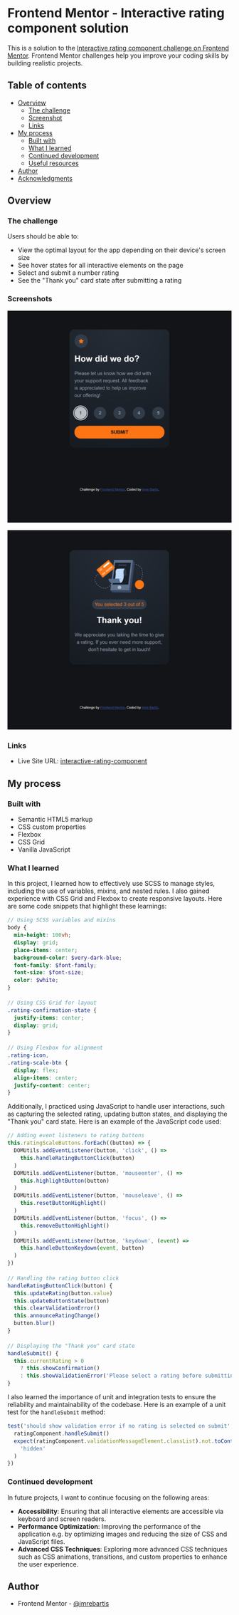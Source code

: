 # Frontend Mentor - Interactive rating component solution

This is a solution to the [Interactive rating component challenge on Frontend Mentor](https://www.frontendmentor.io/challenges/interactive-rating-component-koxpeBUmI). Frontend Mentor challenges help you improve your coding skills by building realistic projects.

## Table of contents

- [Overview](#overview)
  - [The challenge](#the-challenge)
  - [Screenshot](#screenshot)
  - [Links](#links)
- [My process](#my-process)
  - [Built with](#built-with)
  - [What I learned](#what-i-learned)
  - [Continued development](#continued-development)
  - [Useful resources](#useful-resources)
- [Author](#author)
- [Acknowledgments](#acknowledgments)

## Overview

### The challenge

Users should be able to:

- View the optimal layout for the app depending on their device's screen size
- See hover states for all interactive elements on the page
- Select and submit a number rating
- See the "Thank you" card state after submitting a rating

### Screenshots

![1](./images/rate.png)

![2](./images/thanks.png)

### Links

- Live Site URL: [interactive-rating-component](https://imrebartis.github.io/interactive-rating-component/)

## My process

### Built with

- Semantic HTML5 markup
- CSS custom properties
- Flexbox
- CSS Grid
- Vanilla JavaScript

### What I learned

In this project, I learned how to effectively use SCSS to manage styles, including the use of variables, mixins, and nested rules. I also gained experience with CSS Grid and Flexbox to create responsive layouts. Here are some code snippets that highlight these learnings:

```scss
// Using SCSS variables and mixins
body {
  min-height: 100vh;
  display: grid;
  place-items: center;
  background-color: $very-dark-blue;
  font-family: $font-family;
  font-size: $font-size;
  color: $white;
}

// Using CSS Grid for layout
.rating-confirmation-state {
  justify-items: center;
  display: grid;
}

// Using Flexbox for alignment
.rating-icon,
.rating-scale-btn {
  display: flex;
  align-items: center;
  justify-content: center;
}
```

Additionally, I practiced using JavaScript to handle user interactions, such as capturing the selected rating, updating button states, and displaying the "Thank you" card state. Here is an example of the JavaScript code used:

```javascript
// Adding event listeners to rating buttons
this.ratingScaleButtons.forEach((button) => {
  DOMUtils.addEventListener(button, 'click', () =>
    this.handleRatingButtonClick(button)
  )
  DOMUtils.addEventListener(button, 'mouseenter', () =>
    this.highlightButton(button)
  )
  DOMUtils.addEventListener(button, 'mouseleave', () =>
    this.resetButtonHighlight()
  )
  DOMUtils.addEventListener(button, 'focus', () =>
    this.removeButtonHighlight()
  )
  DOMUtils.addEventListener(button, 'keydown', (event) =>
    this.handleButtonKeydown(event, button)
  )
})

// Handling the rating button click
handleRatingButtonClick(button) {
  this.updateRating(button.value)
  this.updateButtonState(button)
  this.clearValidationError()
  this.announceRatingChange()
  button.blur()
}

// Displaying the "Thank you" card state
handleSubmit() {
  this.currentRating > 0
    ? this.showConfirmation()
    : this.showValidationError('Please select a rating before submitting.')
}
```

I also learned the importance of unit and integration tests to ensure the reliability and maintainability of the codebase. Here is an example of a unit test for the `handleSubmit` method:

```javascript
test('should show validation error if no rating is selected on submit', () => {
  ratingComponent.handleSubmit()
  expect(ratingComponent.validationMessageElement.classList).not.toContain(
    'hidden'
  )
})
```

### Continued development

In future projects, I want to continue focusing on the following areas:

- **Accessibility**: Ensuring that all interactive elements are accessible via keyboard and screen readers.
- **Performance Optimization**: Improving the performance of the application e.g. by optimizing images and reducing the size of CSS and JavaScript files.
- **Advanced CSS Techniques**: Exploring more advanced CSS techniques such as CSS animations, transitions, and custom properties to enhance the user experience.

## Author

- Frontend Mentor - [@imrebartis](https://www.frontendmentor.io/profile/imrebartis)
